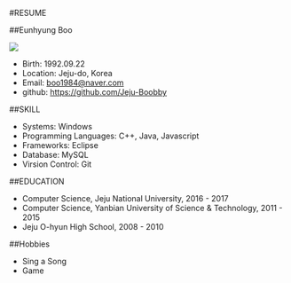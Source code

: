 #RESUME

##Eunhyung Boo

![](C:\Users\Boobby\Desktop\Me.png)
* Birth: 1992.09.22
* Location: Jeju-do, Korea
* Email: boo1984@naver.com
* github: https://github.com/Jeju-Boobby

##SKILL

* Systems: Windows
* Programming Languages: C++, Java, Javascript
* Frameworks: Eclipse
* Database: MySQL
* Virsion Control: Git

##EDUCATION

* Computer Science, Jeju National University, 2016 - 2017
* Computer Science, Yanbian University of Science & Technology, 2011 - 2015
* Jeju O-hyun High School, 2008 - 2010

##Hobbies

* Sing a Song
* Game
